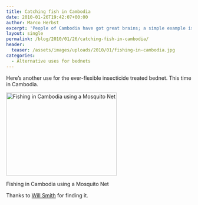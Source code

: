 ```yaml
---
title: Catching fish in Cambodia
date: 2010-01-26T19:42:07+00:00
author: Marco Herbst
excerpt: 'People of Cambodia have got great brains; a simple example is this picture showing some families getting into streams for to catching fish by using mosquito nets. These insecticide nets are to be used on beds, but maybe it is not the malaria season.  '
layout: single
permalink: /blog/2010/01/26/catching-fish-in-cambodia/
header:
  teaser: /assets/images/uploads/2010/01/fishing-in-cambodia.jpg
categories:
  - Alternative uses for bednets
---
```

Here&#8217;s another use for the ever-flexible insecticide treated bednet. This time in Cambodia.

<div id="attachment_19" style="width: 310px" class="wp-caption alignnone">
  <a href="{{ base }}/assets/images/uploads/2010/01/fishing-in-cambodia.jpg"><img class="size-medium wp-image-19" title="Fishing in Cambodia using a Mosquito Net" alt="Fishing in Cambodia using a Mosquito Net" src="{{ base }}/assets/images/uploads/2010/01/fishing-in-cambodia.jpg" width="300" height="225" /></a>
  
  <p class="wp-caption-text">
    Fishing in Cambodia using a Mosquito Net
  </p>
</div>

Thanks to <a href="http://www.willsmith.org/pics/cambodia2004/" target="_blank">Will Smith</a> for finding it.